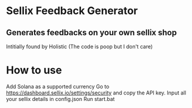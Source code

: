 # Sellix Feedback Generator
## Generates feedbacks on your own sellix shop
Intitially found by Holistic (The code is poop but I don't care)

# How to use
Add Solana as a supported currency
Go to https://dashboard.sellix.io/settings/security and copy the API key.
Input all your sellix details in config.json
Run start.bat
